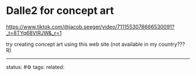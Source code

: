 # Dalle2 for concept art

https://www.tiktok.com/@jacob.seeger/video/7111553078666530091?_t=8TYq68VIRJW&_r=1

try creating concept art using this web site (not available in my country???R)

---
status: #⚙️ 
tags: 
related: 
